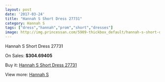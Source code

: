 ```yaml
---
layout: post
date: '2017-03-24'
title: "Hannah S Short Dress 27731"
category: Hannah S
tags: ["dress","hannah","prom","short","dresses"]
image: http://img.princessan.com/5909-thickbox_default/hannah-s-short-dress-27731.jpg
---
```

Hannah S Short Dress 27731

On Sales: **$304.69405**
<a href="https://www.princessan.com/en/hannah-s/2698-hannah-s-short-dress-27731.html"><amp-img layout="responsive" width="600" height="600" src="//img.princessan.com/5909-thickbox_default/hannah-s-short-dress-27731.jpg" alt="Hannah S Short Dress 27731 0" /></a>
<a href="https://www.princessan.com/en/hannah-s/2698-hannah-s-short-dress-27731.html"><amp-img layout="responsive" width="600" height="600" src="//img.princessan.com/5910-thickbox_default/hannah-s-short-dress-27731.jpg" alt="Hannah S Short Dress 27731 1" /></a>

Buy it: [Hannah S Short Dress 27731](https://www.princessan.com/en/hannah-s/2698-hannah-s-short-dress-27731.html "Hannah S Short Dress 27731")

View more: [Hannah S](https://www.princessan.com/en/22-hannah-s "Hannah S")